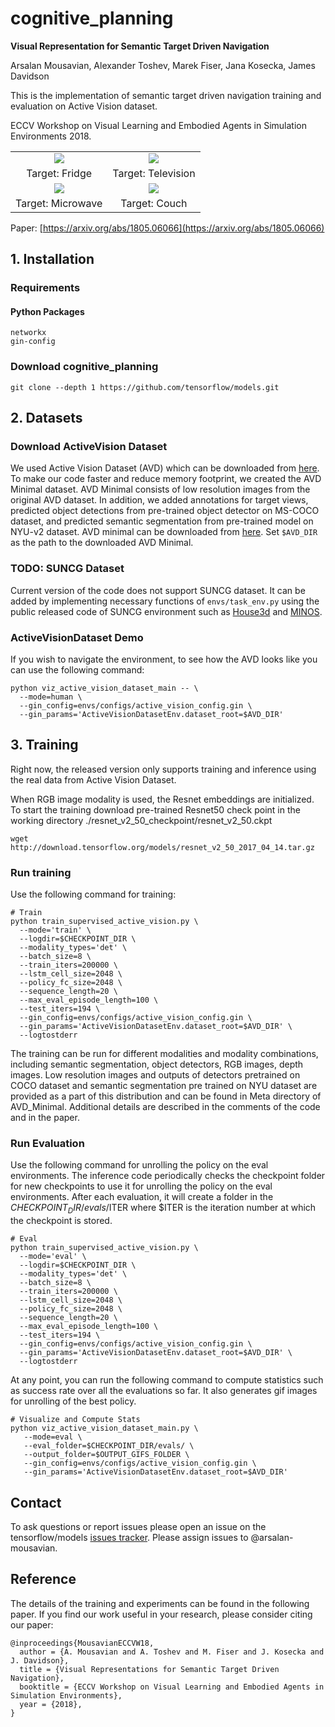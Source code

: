 # cognitive_planning

**Visual Representation for Semantic Target Driven Navigation**

Arsalan Mousavian, Alexander Toshev, Marek Fiser, Jana Kosecka, James Davidson

This is the implementation of semantic target driven navigation training and evaluation on 
Active Vision dataset. 

ECCV Workshop on Visual Learning and Embodied Agents in Simulation Environments
2018.

<div align="center">
  <table style="width:100%" border="0">
    <tr>
      <td align="center"><img src='https://cs.gmu.edu/~amousavi/gifs/smaller_fridge_2.gif'></td>
      <td align="center"><img src='https://cs.gmu.edu/~amousavi/gifs/smaller_tv_1.gif'></td>
    </tr>
    <tr>
      <td align="center">Target: Fridge</td>
      <td align="center">Target: Television</td>
    </tr>
    <tr>
      <td align="center"><img src='https://cs.gmu.edu/~amousavi/gifs/smaller_microwave_1.gif'></td>
      <td align="center"><img src='https://cs.gmu.edu/~amousavi/gifs/smaller_couch_1.gif'></td>
    </tr>
    <tr>
      <td align="center">Target: Microwave</td>
      <td align="center">Target: Couch</td>
    </tr>
  </table>
</div>



Paper: [https://arxiv.org/abs/1805.06066](https://arxiv.org/abs/1805.06066)


## 1. Installation

### Requirements

#### Python Packages

```shell
networkx
gin-config
```

### Download cognitive_planning

```shell
git clone --depth 1 https://github.com/tensorflow/models.git
```

## 2. Datasets

### Download ActiveVision Dataset 
We used Active Vision Dataset (AVD) which can be downloaded from [here](http://cs.unc.edu/~ammirato/active_vision_dataset_website/). To make our code faster and reduce memory footprint, we created the AVD Minimal dataset. AVD Minimal consists of low resolution images from the original AVD dataset. In addition, we added annotations for target views, predicted object detections from pre-trained object detector on MS-COCO dataset, and predicted semantic segmentation from pre-trained model on NYU-v2 dataset. AVD minimal can be downloaded from [here](https://storage.googleapis.com/active-vision-dataset/AVD_Minimal.zip). Set `$AVD_DIR` as the path to the downloaded AVD Minimal.

### TODO: SUNCG Dataset
Current version of the code does not support SUNCG dataset. It can be added by
implementing necessary functions of `envs/task_env.py` using the public
released code of SUNCG environment such as
[House3d](https://github.com/facebookresearch/House3D) and
[MINOS](https://github.com/minosworld/minos). 

### ActiveVisionDataset Demo


If you wish to navigate the environment, to see how the AVD looks like you can use the following command:
```shell
python viz_active_vision_dataset_main -- \
  --mode=human \
  --gin_config=envs/configs/active_vision_config.gin \
  --gin_params='ActiveVisionDatasetEnv.dataset_root=$AVD_DIR'
```

## 3. Training
Right now, the released version only supports training and inference using the real data from Active Vision Dataset.

When RGB image modality is used, the Resnet embeddings are initialized. To start the training download pre-trained Resnet50 check point in the working directory ./resnet_v2_50_checkpoint/resnet_v2_50.ckpt

```
wget http://download.tensorflow.org/models/resnet_v2_50_2017_04_14.tar.gz
```
### Run training
Use the following command for training:
```shell
# Train
python train_supervised_active_vision.py \
  --mode='train' \
  --logdir=$CHECKPOINT_DIR \
  --modality_types='det' \
  --batch_size=8 \
  --train_iters=200000 \
  --lstm_cell_size=2048 \
  --policy_fc_size=2048 \
  --sequence_length=20 \
  --max_eval_episode_length=100 \
  --test_iters=194 \
  --gin_config=envs/configs/active_vision_config.gin \
  --gin_params='ActiveVisionDatasetEnv.dataset_root=$AVD_DIR' \
  --logtostderr
```

The training can be run for different modalities and modality combinations, including semantic segmentation, object detectors, RGB images, depth images. Low resolution images and outputs of detectors pretrained on COCO dataset and semantic segmentation pre trained on NYU dataset are provided as a part of this distribution and can be found in Meta directory of AVD_Minimal. 
Additional details are described in the comments of the code and in the paper.

### Run Evaluation
Use the following command for unrolling the policy on the eval environments. The inference code periodically checks the checkpoint folder for new checkpoints to use it for unrolling the policy on the eval environments. After each evaluation, it will create a folder in the $CHECKPOINT_DIR/evals/$ITER where $ITER is the iteration number at which the checkpoint is stored.
```shell
# Eval
python train_supervised_active_vision.py \
  --mode='eval' \
  --logdir=$CHECKPOINT_DIR \
  --modality_types='det' \
  --batch_size=8 \
  --train_iters=200000 \
  --lstm_cell_size=2048 \
  --policy_fc_size=2048 \
  --sequence_length=20 \
  --max_eval_episode_length=100 \
  --test_iters=194 \
  --gin_config=envs/configs/active_vision_config.gin \
  --gin_params='ActiveVisionDatasetEnv.dataset_root=$AVD_DIR' \
  --logtostderr
```
At any point, you can run the following command to compute statistics such as success rate over all the evaluations so far. It also generates gif images for unrolling of the best policy.
```shell
# Visualize and Compute Stats
python viz_active_vision_dataset_main.py \
   --mode=eval \ 
   --eval_folder=$CHECKPOINT_DIR/evals/ \
   --output_folder=$OUTPUT_GIFS_FOLDER \
   --gin_config=envs/configs/active_vision_config.gin \
   --gin_params='ActiveVisionDatasetEnv.dataset_root=$AVD_DIR'
```
## Contact

To ask questions or report issues please open an issue on the tensorflow/models
[issues tracker](https://github.com/tensorflow/models/issues).
Please assign issues to @arsalan-mousavian.

## Reference
The details of the training and experiments can be found in the following paper. If you find our work useful in your research, please consider citing our paper:

```
@inproceedings{MousavianECCVW18,
  author = {A. Mousavian and A. Toshev and M. Fiser and J. Kosecka and J. Davidson},
  title = {Visual Representations for Semantic Target Driven Navigation},
  booktitle = {ECCV Workshop on Visual Learning and Embodied Agents in Simulation Environments},
  year = {2018},
}
```


